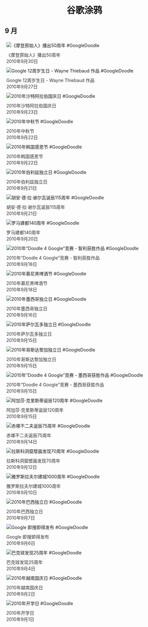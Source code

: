 
<h1 align="center"> 谷歌涂鸦 </h1>




## 9 月

<div class="image">


<img src="" alt="《摩登原始人》播出50周年 #GoogleDoodle" style="margin: 5px"/>
<div class="info" style="font-size: 14px; color:#333333; margin:5px"><div class="title">《摩登原始人》播出50周年</div><div class="date">2010年9月30日</div></div>

<img src="" alt="Google 12周岁生日 - Wayne Thiebaud 作品 #GoogleDoodle" style="margin: 5px"/>
<div class="info" style="font-size: 14px; color:#333333; margin:5px"><div class="title">Google 12周岁生日 - Wayne Thiebaud 作品</div><div class="date">2010年9月27日</div></div>

<img src="" alt="2010年沙特阿拉伯国庆日 #GoogleDoodle" style="margin: 5px"/>
<div class="info" style="font-size: 14px; color:#333333; margin:5px"><div class="title">2010年沙特阿拉伯国庆日</div><div class="date">2010年9月23日</div></div>

<img src="" alt="2010年中秋节 #GoogleDoodle" style="margin: 5px"/>
<div class="info" style="font-size: 14px; color:#333333; margin:5px"><div class="title">2010年中秋节</div><div class="date">2010年9月22日</div></div>

<img src="" alt="2010年韩国感恩节 #GoogleDoodle" style="margin: 5px"/>
<div class="info" style="font-size: 14px; color:#333333; margin:5px"><div class="title">2010年韩国感恩节</div><div class="date">2010年9月22日</div></div>

<img src="" alt="2010年伯利兹独立日 #GoogleDoodle" style="margin: 5px"/>
<div class="info" style="font-size: 14px; color:#333333; margin:5px"><div class="title">2010年伯利兹独立日</div><div class="date">2010年9月21日</div></div>

<img src="" alt="胡安·德·拉·谢尔瓦诞辰115周年 #GoogleDoodle" style="margin: 5px"/>
<div class="info" style="font-size: 14px; color:#333333; margin:5px"><div class="title">胡安·德·拉·谢尔瓦诞辰115周年</div><div class="date">2010年9月21日</div></div>

<img src="" alt="罗马建都140周年 #GoogleDoodle" style="margin: 5px"/>
<div class="info" style="font-size: 14px; color:#333333; margin:5px"><div class="title">罗马建都140周年</div><div class="date">2010年9月20日</div></div>

<img src="" alt="2010年“Doodle 4 Google”竞赛 - 智利获胜作品 #GoogleDoodle" style="margin: 5px"/>
<div class="info" style="font-size: 14px; color:#333333; margin:5px"><div class="title">2010年“Doodle 4 Google”竞赛 - 智利获胜作品</div><div class="date">2010年9月18日</div></div>

<img src="" alt="2010年慕尼黑啤酒节 #GoogleDoodle" style="margin: 5px"/>
<div class="info" style="font-size: 14px; color:#333333; margin:5px"><div class="title">2010年慕尼黑啤酒节</div><div class="date">2010年9月18日</div></div>

<img src="" alt="2010年墨西哥独立日 #GoogleDoodle" style="margin: 5px"/>
<div class="info" style="font-size: 14px; color:#333333; margin:5px"><div class="title">2010年墨西哥独立日</div><div class="date">2010年9月16日</div></div>

<img src="" alt="2010年萨尔瓦多独立日 #GoogleDoodle" style="margin: 5px"/>
<div class="info" style="font-size: 14px; color:#333333; margin:5px"><div class="title">2010年萨尔瓦多独立日</div><div class="date">2010年9月15日</div></div>

<img src="" alt="2010年哥斯达黎加独立日 #GoogleDoodle" style="margin: 5px"/>
<div class="info" style="font-size: 14px; color:#333333; margin:5px"><div class="title">2010年哥斯达黎加独立日</div><div class="date">2010年9月15日</div></div>

<img src="" alt="2010年“Doodle 4 Google”竞赛 - 墨西哥获胜作品 #GoogleDoodle" style="margin: 5px"/>
<div class="info" style="font-size: 14px; color:#333333; margin:5px"><div class="title">2010年“Doodle 4 Google”竞赛 - 墨西哥获胜作品</div><div class="date">2010年9月15日</div></div>

<img src="" alt="阿加莎·克里斯蒂诞辰120周年 #GoogleDoodle" style="margin: 5px"/>
<div class="info" style="font-size: 14px; color:#333333; margin:5px"><div class="title">阿加莎·克里斯蒂诞辰120周年</div><div class="date">2010年9月15日</div></div>

<img src="" alt="赤塚不二夫诞辰75周年 #GoogleDoodle" style="margin: 5px"/>
<div class="info" style="font-size: 14px; color:#333333; margin:5px"><div class="title">赤塚不二夫诞辰75周年</div><div class="date">2010年9月14日</div></div>

<img src="" alt="拉斯科洞窟壁画发现70周年 #GoogleDoodle" style="margin: 5px"/>
<div class="info" style="font-size: 14px; color:#333333; margin:5px"><div class="title">拉斯科洞窟壁画发现70周年</div><div class="date">2010年9月12日</div></div>

<img src="" alt="雅罗斯拉夫尔建城1000周年 #GoogleDoodle" style="margin: 5px"/>
<div class="info" style="font-size: 14px; color:#333333; margin:5px"><div class="title">雅罗斯拉夫尔建城1000周年</div><div class="date">2010年9月10日</div></div>

<img src="" alt="2010年巴西独立日 #GoogleDoodle" style="margin: 5px"/>
<div class="info" style="font-size: 14px; color:#333333; margin:5px"><div class="title">2010年巴西独立日</div><div class="date">2010年9月7日</div></div>

<img src="" alt="Google 即搜即得发布 #GoogleDoodle" style="margin: 5px"/>
<div class="info" style="font-size: 14px; color:#333333; margin:5px"><div class="title">Google 即搜即得发布</div><div class="date">2010年9月6日</div></div>

<img src="" alt="巴克球发现25周年 #GoogleDoodle" style="margin: 5px"/>
<div class="info" style="font-size: 14px; color:#333333; margin:5px"><div class="title">巴克球发现25周年</div><div class="date">2010年9月4日</div></div>

<img src="" alt="2010年越南国庆日 #GoogleDoodle" style="margin: 5px"/>
<div class="info" style="font-size: 14px; color:#333333; margin:5px"><div class="title">2010年越南国庆日</div><div class="date">2010年9月2日</div></div>

<img src="" alt="2010年开学日 #GoogleDoodle" style="margin: 5px"/>
<div class="info" style="font-size: 14px; color:#333333; margin:5px"><div class="title">2010年开学日</div><div class="date">2010年9月1日</div></div>

</div>








